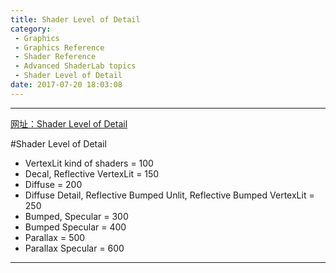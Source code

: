 ```yaml
---
title: Shader Level of Detail
category:
 - Graphics
 - Graphics Reference
 - Shader Reference
 - Advanced ShaderLab topics
 - Shader Level of Detail
date: 2017-07-20 18:03:08
---
```


___

[网址：Shader Level of Detail](https://docs.unity3d.com/Manual/SL-ShaderLOD.html)

#Shader Level of Detail
- VertexLit kind of shaders = 100
- Decal, Reflective VertexLit = 150
- Diffuse = 200
- Diffuse Detail, Reflective Bumped Unlit, Reflective Bumped VertexLit = 250
- Bumped, Specular = 300
- Bumped Specular = 400
- Parallax = 500
- Parallax Specular = 600

___